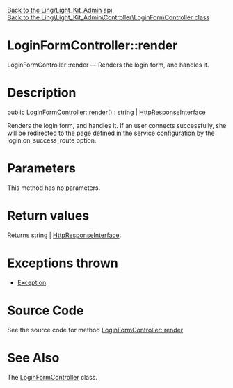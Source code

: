 [Back to the Ling/Light_Kit_Admin api](https://github.com/lingtalfi/Light_Kit_Admin/blob/master/doc/api/Ling/Light_Kit_Admin.md)<br>
[Back to the Ling\Light_Kit_Admin\Controller\LoginFormController class](https://github.com/lingtalfi/Light_Kit_Admin/blob/master/doc/api/Ling/Light_Kit_Admin/Controller/LoginFormController.md)


LoginFormController::render
================



LoginFormController::render — Renders the login form, and handles it.




Description
================


public [LoginFormController::render](https://github.com/lingtalfi/Light_Kit_Admin/blob/master/doc/api/Ling/Light_Kit_Admin/Controller/LoginFormController/render.md)() : string | [HttpResponseInterface](https://github.com/lingtalfi/Light/blob/master/doc/api/Ling/Light/Http/HttpResponseInterface.md)




Renders the login form, and handles it.
If an user connects successfully, she will be redirected to the page defined in the service configuration
by the login.on_success_route option.




Parameters
================

This method has no parameters.


Return values
================

Returns string | [HttpResponseInterface](https://github.com/lingtalfi/Light/blob/master/doc/api/Ling/Light/Http/HttpResponseInterface.md).


Exceptions thrown
================

- [Exception](http://php.net/manual/en/class.exception.php).&nbsp;







Source Code
===========
See the source code for method [LoginFormController::render](https://github.com/lingtalfi/Light_Kit_Admin/blob/master/Controller/LoginFormController.php#L31-L167)


See Also
================

The [LoginFormController](https://github.com/lingtalfi/Light_Kit_Admin/blob/master/doc/api/Ling/Light_Kit_Admin/Controller/LoginFormController.md) class.



